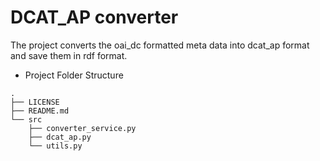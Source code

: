 # DCAT_AP converter
The project converts the oai_dc formatted meta data into dcat_ap format and save them in rdf format.


* Project Folder Structure
````
.
├── LICENSE
├── README.md
└── src
    ├── converter_service.py 
    ├── dcat_ap.py           
    └── utils.py
````
